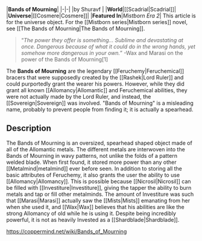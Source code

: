 |**Bands of Mourning**|
|-|-|
|by  Shuravf |
|**World**|[[Scadrial\|Scadrial]]|
|**Universe**|[[Cosmere\|Cosmere]]|
|**Featured In**|*Mistborn Era 2*|
This article is for the universe object. For the [[Mistborn series\|Mistborn series]] novel, see [[The Bands of Mourning\|The Bands of Mourning]].
>“*The power they offer is something... Sublime and devastating at once. Dangerous because of what it could do in the wrong hands, yet somehow more dangerous in your own.*”
\-Wax and Marasi on the power of the Bands of Mourning[1]


The **Bands of Mourning** are the legendary [[Feruchemy\|Feruchemical]] bracers that were supposedly created by the [[Rashek\|Lord Ruler]] and could purportedly grant the wearer his powers. However, while they did grant all known [[Allomancy\|Allomantic]] and Feruchemical abilities, they were not actually made by the Lord Ruler, and instead, the [[Sovereign\|Sovereign]] was involved. "Bands of Mourning" is a misleading name, probably to prevent people from finding it; it is actually a spearhead.

## Description
The Bands of Mourning is an oversized, spearhead shaped object made of all of the Allomantic metals. The different metals are interwoven into the Bands of Mourning in wavy patterns, not unlike the folds of a pattern welded blade. When first found, it stored more power than any other [[Metalmind\|metalmind]] ever before seen.
In addition to storing all the basic attributes of Feruchemy, it also grants the user the ability to use [[Allomancy\|Allomancy]]. This is possible because [[Nicrosil\|Nicrosil]] can be filled with [[Investiture\|Investiture]], giving the tapper the ability to burn metals and tap or fill other metalminds. The amount of Investiture was such that [[Marasi\|Marasi]] actually saw the [[Mists\|Mists]] emanating from her when she used it, and [[Wax\|Wax]] believes that his abilities are like the strong Allomancy of old while he is using it.
Despite being incredibly powerful, it is not as heavily Invested as a [[Shardblade\|Shardblade]].



https://coppermind.net/wiki/Bands_of_Mourning